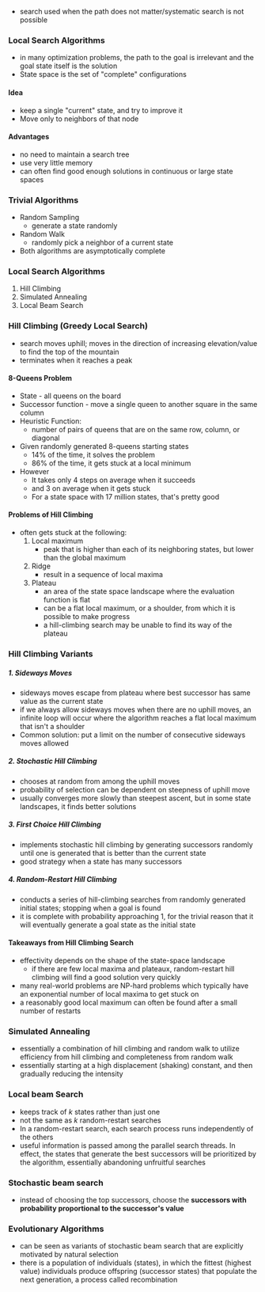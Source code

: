 - search used when the path does not matter/systematic search is not possible
### Local Search Algorithms
- in many optimization problems, the path to the goal is irrelevant and the goal state itself is the solution
- State space is the set of "complete" configurations
#### Idea
- keep a single "current" state, and try to improve it
- Move only to neighbors of that node
#### Advantages
- no need to maintain a search tree
- use very little memory
- can often find good enough solutions in continuous or large state spaces
### Trivial Algorithms
- Random Sampling
	- generate a state randomly
- Random Walk
	- randomly pick a neighbor of a current state
- Both algorithms are asymptotically complete
### Local Search Algorithms
1. Hill Climbing
2. Simulated Annealing
3. Local Beam Search

### Hill Climbing (Greedy Local Search)
- search moves uphill; moves in the direction of increasing elevation/value to find the top of the mountain
- terminates when it reaches a peak
#### 8-Queens Problem
- State - all queens on the board
- Successor function - move a single queen to another square in the same column
- Heuristic Function:
	- number of pairs of queens that are on the same row, column, or diagonal
- Given randomly generated 8-queens starting states
	- 14% of the time, it solves the problem
	- 86% of the time, it gets stuck at a local minimum
- However
	- It takes only 4 steps on average when it succeeds
	- and 3 on average when it gets stuck
	- For a state space with 17 million states, that's pretty good
#### Problems of Hill Climbing
- often gets stuck at the following:
	1. Local maximum 
		- peak that is higher than each of its neighboring states, but lower than the global maximum
	2. Ridge
		- result in a sequence of local maxima
	3. Plateau
		- an area of the state space landscape where the evaluation function is flat
		- can be a flat local maximum, or a shoulder, from which it is possible to make progress
		- a hill-climbing search may be unable to find its way of the plateau
### Hill Climbing Variants
##### 1. Sideways Moves
- sideways moves escape from plateau where best successor has same value as the current state
- if we always allow sideways moves when there are no uphill moves, an infinite loop will occur where the algorithm reaches a flat local maximum that isn't a shoulder
- Common solution: put a limit on the number of consecutive sideways moves allowed
##### 2. Stochastic Hill Climbing
- chooses at random from among the uphill moves
- probability of selection can be dependent on steepness of uphill move
- usually converges more slowly than steepest ascent, but in some state landscapes, it finds better solutions
##### 3. First Choice Hill Climbing
- implements stochastic hill climbing by generating successors randomly until one is generated that is better than the current state
- good strategy when a state has many successors
##### 4. Random-Restart Hill Climbing
- conducts a series of hill-climbing searches from randomly generated initial states; stopping when a goal is found
- it is complete with probability approaching 1, for the trivial reason that it will eventually generate a goal state as the initial state
#### Takeaways from Hill Climbing Search
- effectivity depends on the shape of the state-space landscape
	- if there are few local maxima and plateaux, random-restart hill climbing will find a good solution very quickly
- many real-world problems are NP-hard problems which typically have an exponential number of local maxima to get stuck on
- a reasonably good local maximum can often be found after a small number of restarts
### Simulated Annealing
- essentially a combination of hill climbing and random walk to utilize efficiency from hill climbing and completeness from random walk
- essentially starting at a high displacement (shaking) constant, and then gradually reducing the intensity
### Local beam Search
- keeps track of $k$ states rather than just one
-  not the same as $k$ random-restart searches
- In a random-restart search, each search process runs independently of the others
- useful information is passed among the parallel search threads. In effect, the states that generate the best successors will be prioritized by the algorithm, essentially abandoning unfruitful searches
### Stochastic beam search
- instead of choosing the top successors, choose the **successors with probability proportional to the successor's value**
### Evolutionary Algorithms
- can be seen as variants of stochastic beam search that are explicitly motivated by natural selection
- there is a population of individuals (states), in which the fittest (highest value) individuals produce offspring (successor states) that populate the next generation, a process called recombination
